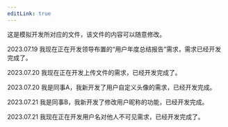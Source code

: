 ```yaml
---
editLink: true
---
```


这是模拟开发所对应的文件，该文件的内容可以随意修改。

2023.07.19 我现在正在开发领导布置的“用户年度总结报告”需求，需求已经开发完成了。

2023.07.20 我现在正在开发上传文件的需求，已经开发完成了。

2023.07.20 我是同事A，我新开发了用户自定义头像的需求，已经开发完成。

2023.07.21 我是同事B，我新开发了修改用户昵称的功能，已经开发完成。

2023.07.21 我现在正在开发用户名对他人不可见需求，已经开发完成了。